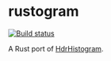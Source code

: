 # rustogram

[![Build status](https://travis-ci.org/epickrram/rustogram.svg?branch=master)](https://travis-ci.org/epickrram/rustogram)

A Rust port of [HdrHistogram](https://github.com/HdrHistogram/HdrHistogram).
